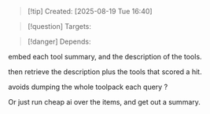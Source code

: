 
>[!tip] Created: [2025-08-19 Tue 16:40]

>[!question] Targets: 

>[!danger] Depends: 

embed each tool summary, and the description of the tools.

then retrieve the description plus the tools that scored a hit.

avoids dumping the whole toolpack each query ?

Or just run cheap ai over the items, and get out a summary.